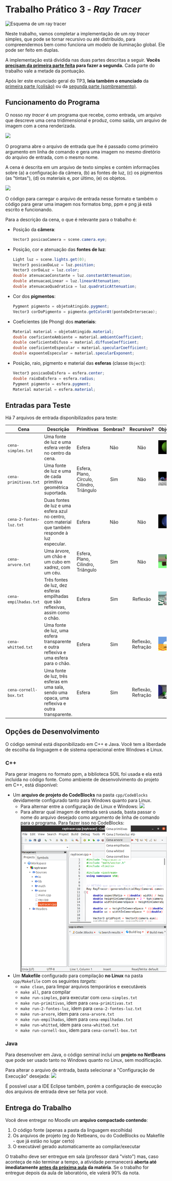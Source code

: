 # Trabalho Prático 3 - _Ray Tracer_

![Esquema de um ray tracer](../../images/ray-tracing.png)

Neste trabalho, vamos completar a implementação de um _ray tracer_ simples, que pode se tornar recursivo ou até distribuído, para
compreendermos bem como funciona um modelo de iluminação global. Ele pode
ser feito em duplas.

A implementação está dividida nas duas partes descritas a seguir.
**Vocês <u>precisam da primeira parte feita</u> para fazer a segunda.** Cada parte do trabalho vale a metade da pontuação.

Após ler este enunciado geral do TP3, **leia também o enunciado** da [primeira parte (colisão)][enunciado-colisao] ou da
[segunda parte (sombreamento)][enunciado-sombreamento].

[enunciado-colisao]: collision/README.md
[enunciado-sombreamento]: shading/README.md

## Funcionamento do Programa

O nosso _ray tracer_ é um programa que recebe, como entrada, um arquivo que descreve uma cena tridimensional e produz, como saída, um arquivo de imagem com a cena renderizada.

![](../../images/raytracer-input-output.svg)

O programa abre o arquivo de entrada que lhe é passado como primeiro argumento em linha de comando e gera uma imagem no mesmo diretório do arquivo de entrada, com o mesmo nome.

A cena é descrita em um arquivo de texto simples e contém informações sobre (a) a configuração da câmera, (b) as fontes de luz, (c) os pigmentos (as "tintas"), (d) os materiais e, por último, (e) os objetos.

![](../../images/raytracer-input-file.png)

O código para carregar o arquivo de entrada nesse formato e também o código para gerar uma imagem nos formatos bmp, ppm e png já está escrito e funcionando.

Para a descrição da cena, o que é relevante para o trabalho é:

- Posição da **câmera**:

  ```java
  Vector3 posicaoCamera = scene.camera.eye;
  ```
- Posição, cor e atenuação das **fontes de luz**:

  ```java
  Light luz = scene.lights.get(0);
  Vector3 posicaoDaLuz = luz.position;
  Vector3 corDaLuz = luz.color;
  double atenuacaoConstante = luz.constantAttenuation;
  double atenuacaoLinear = luz.linearAttenuation;
  double atenuacaoQuadratica = luz.quadraticAttenuation;
  ```
- Cor dos **pigmentos**:

  ```java
  Pygment pigmento = objetoAtingido.pygment;
  Vector3 corDoPigmento = pigmento.getColorAt(pontoDeIntersecao);
  ```
- Coeficientes (de Phong) dos **materiais**:

  ```java
  Material material = objetoAtingido.material;
  double coeficienteAmbiente = material.ambientCoefficient;
  double coeficienteDifuso = material.diffuseCoefficient;
  double coeficienteEspecular = material.specularCoefficient;
  double expoenteEspecular = material.specularExponent;
  ```
- Posição, raio, pigmento e material das **esferas** (classe `Object`):

  ```java
  Vector3 posicaoDaEsfera = esfera.center;
  double raioDaEsfera = esfera.radius;
  Pygment pigmento = esfera.pygment;
  Material material = esfera.material;
  ```

## Entradas para Teste

Há 7 arquivos de entrada disponibilizados para teste:

| Cena                    | Descrição                                                                                         | Primitivas                                  | Sombras? |     Recursivo?     | Objetivo                                   |
|-------------------------|---------------------------------------------------------------------------------------------------|---------------------------------------------|:--------:|:------------------:|--------------------------------------------|
| `cena-simples.txt`      | Uma fonte de luz e uma esfera verde no centro da cena.                                            | Esfera                                      |    Não   |         Não        | ![](images/cena-simples.png)      |
| `cena-primitivas.txt`   | Uma fonte de luz e uma de cada primitiva geométrica suportada.                                    | Esfera, Plano, Círculo, Cilindro, Triângulo |    Sim   |         Não        | ![](images/cena-primitivas.png)   |
| `cena-2-fontes-luz.txt` | Duas fontes de luz e uma esfera azul no centro, com material que também responde à luz especular. | Esfera                                      |    Não   |         Não        | ![](images/cena-2-fontes-luz.png) |
| `cena-arvore.txt`       | Uma árvore, um chão e um cubo em xadrez, com um céu.                                              | Esfera, Plano, Cilindro, Triângulo          | Sim      | Não                | ![](images/cena-arvore.png)       |
| `cena-empilhadas.txt`   | Três fontes de luz, dez esferas empilhadas que são reflexivas, assim como o chão.                 | Esfera                                      |    Sim   |      Reflexão      | ![](images/cena-empilhadas.png)   |
| `cena-whitted.txt`      | Uma fonte de luz, uma esfera transparente e outra reflexiva e uma esfera para o chão.             | Esfera                                      |    Sim   | Reflexão, Refração | ![](images/cena-whitted.png)      |
| `cena-cornell-box.txt`  | Uma fonte de luz, três esferas em uma sala, sendo uma opaca, uma reflexiva e outra transparente.  | Esfera                                      |    Sim   | Reflexão, Refração | ![](images/cena-cornell-box.png)  |


## Opções de Desenvolvimento

O código seminal está disponibilizado em C++ e Java. Você tem a liberdade de escolha da linguagem e de sistema operacional entre Windows e Linux.

### C++

Para gerar imagens no formato ppm, a biblioteca SOIL foi usada e ela está incluída no código fonte. Como ambiente de desenvolvimento do projeto em C++, está disponível:

  - Um **arquivo de projeto do CodeBlocks** na pasta `cpp/CodeBlocks` devidamente configurado tanto para Windows quanto para Linux.
    - Para alternar entre a configuração de Linux e Windows:
      ![](images/codeblocks-configuration-change.png)
    - Para alterar qual imagem de entrada será usada, basta passar o nome do arquivo desejado como argumento de linha de comando para o programa. Para fazer isso no CodeBlocks:
      ![](images/codeblocks-input-change.png)
  - Um **Makefile** configurado para compilação **no Linux** na pasta `cpp/Makefile` com os seguintes _targets_:
    - `make clean`, para limpar arquivos temporários e executáveis
    - `make all`, para compilar
    - `make run-simples`, para executar com `cena-simples.txt`
    - `make run-primitivas`, idem para `cena-primitivas.txt`
    - `make run-2-fontes-luz`, idem para `cena-2-fontes-luz.txt`
    - `make run-arvore`, idem para `cena-arvore.txt`
    - `make run-empilhadas`, idem para `cena-empilhadas.txt`
    - `make run-whitted`, idem para `cena-whitted.txt`
    - `make run-cornell-box`, idem para `cena-cornell-box.txt`


### Java

Para desenvolver em Java, o código seminal inclui um **projeto no NetBeans** que pode ser usado tanto no Windows quanto no Linux, sem modificação.

Para alterar o arquivo de entrada, basta selecionar a "Configuração de Execução" desejada:
![](images/netbeans-input-change.png)

É possível usar a IDE Eclipse também, porém a configuração de execução dos arquivos de entrada deve ser feita por você.

## Entrega do Trabalho

Você deve entregar no Moodle um **arquivo compactado contendo**:
1. O código fonte (apenas a pasta da linguagem escolhida)
1. Os arquivos de projeto (eg do Netbeans, ou do CodeBlocks ou Makefile - que já estão no lugar certo)
1. O executável gerado automaticamente ao compilar/executar

O trabalho deve ser entregue em sala (professor dará "visto") mas, caso aconteça de não terminar a tempo, a atividade permanecerá **aberta até imediatamente <u>antes da próxima aula</u> da matéria**.
Se o trabalho for entregue depois da aula de laboratório, ele valerá 90% da nota.


